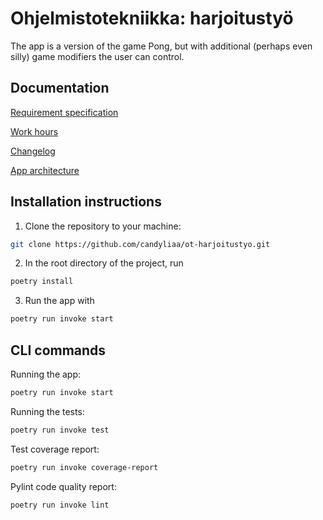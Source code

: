 # Ohjelmistotekniikka: harjoitustyö

The app is a version of the game Pong, but with additional (perhaps even silly) game modifiers the user can control.

## Documentation

[Requirement specification](https://github.com/candyliaa/ot-harjoitustyo/blob/main/dokumentaatio/vaatimuusmaarittely.md)

[Work hours](https://github.com/candyliaa/ot-harjoitustyo/blob/main/dokumentaatio/workhours.md)

[Changelog](https://github.com/candyliaa/ot-harjoitustyo/blob/main/dokumentaatio/changelog.md)

[App architecture](https://github.com/candyliaa/ot-harjoitustyo/blob/main/dokumentaatio/arkkitehtuuri.md)

## Installation instructions

1. Clone the repository to your machine:

```bash
git clone https://github.com/candyliaa/ot-harjoitustyo.git
```

2. In the root directory of the project, run

```bash
poetry install
```

3. Run the app with

```bash
poetry run invoke start
```

## CLI commands

Running the app:

```bash
poetry run invoke start
```

Running the tests:

```bash
poetry run invoke test
```

Test coverage report:

```bash
poetry run invoke coverage-report
```

Pylint code quality report:

```bash
poetry run invoke lint
```
